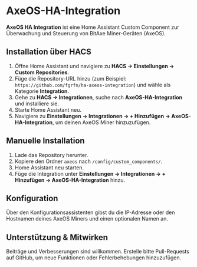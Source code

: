 # AxeOS-HA-Integration

**AxeOS HA Integration** ist eine Home Assistant Custom Component zur Überwachung und Steuerung von BitAxe Miner-Geräten (AxeOS).

## Installation über HACS

1. Öffne Home Assistant und navigiere zu **HACS → Einstellungen → Custom Repositories**.
2. Füge die Repository-URL hinzu (zum Beispiel: `https://github.com/fgrfn/ha-axeos-integration`) und wähle als Kategorie **Integration**.
3. Gehe zu **HACS → Integrationen**, suche nach **AxeOS-HA-Integration** und installiere sie.
4. Starte Home Assistant neu.
5. Navigiere zu **Einstellungen → Integrationen → + Hinzufügen → AxeOS-HA-Integration**, um deinen AxeOS Miner hinzuzufügen.

## Manuelle Installation

1. Lade das Repository herunter.
2. Kopiere den Ordner `axeos` nach `/config/custom_components/`.
3. Home Assistant neu starten.
4. Füge die Integration unter **Einstellungen → Integrationen → + Hinzufügen → AxeOS-HA-Integration** hinzu.

## Konfiguration

Über den Konfigurationsassistenten gibst du die IP-Adresse oder den Hostnamen deines AxeOS Miners und einen optionalen Namen an.

## Unterstützung & Mitwirken

Beiträge und Verbesserungen sind willkommen. Erstelle bitte Pull-Requests auf GitHub, um neue Funktionen oder Fehlerbehebungen hinzuzufügen.
